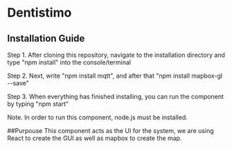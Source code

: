 # Dentistimo

## Installation Guide
Step 1. After cloning this repository, navigate to the installation directory and type "npm install" into the console/terminal

Step 2. Next, write "npm install mqtt", and after that "npm install mapbox-gl --save"

Step 3. When everything has finished installing, you can run the component by typing "npm start"

Note. In order to run this component, node.js must be installed.

##Purpouse 
This component acts as the UI for the system, we are using React to create the GUI as well as mapbox to create the map.